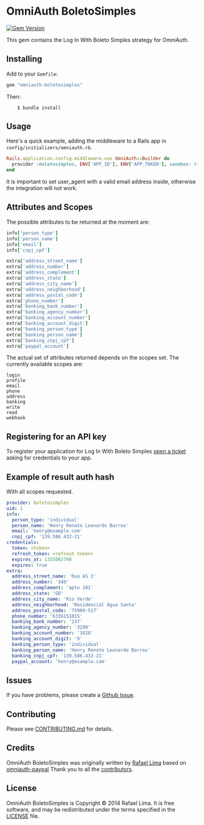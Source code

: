 # OmniAuth BoletoSimples

[![Gem Version](https://badge.fury.io/rb/omniauth-boletosimples.svg)](http://badge.fury.io/rb/omniauth-boletosimples)

This gem contains the Log In With Boleto Simples strategy for OmniAuth.

## Installing

Add to your `Gemfile`:

```ruby
gem "omniauth-boletosimples"
```

Then:

		$ bundle install

## Usage

Here's a quick example, adding the middleware to a Rails app in `config/initializers/omniauth.rb`.

```ruby
Rails.application.config.middleware.use OmniAuth::Builder do
  provider :boletosimples, ENV['APP_ID'], ENV['APP_TOKEN'], sandbox: true, scope: "profile email", user_agent: 'Your App (yourapp@example.com)'
end
```

It is important to set user_agent with a valid email address inside, otherwise the integration will not work.

## Attributes and Scopes

The possible attributes to be returned at the moment are:

```ruby
info['person_type']
info['person_name']
info['email']
info['cnpj_cpf']

extra['address_street_name']
extra['address_number']
extra['address_complement']
extra['address_state']
extra['address_city_name']
extra['address_neighborhood']
extra['address_postal_code']
extra['phone_number']
extra['banking_bank_number']
extra['banking_agency_number']
extra['banking_account_number']
extra['banking_account_digit']
extra['banking_person_type']
extra['banking_person_name']
extra['banking_cnpj_cpf']
extra['paypal_account']
```

The actual set of attributes returned depends on the scopes set. The currently available scopes are:

```
login
profile
email
phone
address
banking
write
read
webhook
```

## Registering for an API key

To register your application for Log In With Boleto Simples [open a ticket](http://suporte.boletosimples.com.br) asking for credentials to your app.

## Example of result auth hash
With all scopes requested.

```yaml
provider: boletosimples
uid: 1
info:
  person_type: 'individual'
  person_name: 'Henry Renato Leonardo Barros'
  email: 'henry@example.com'
  cnpj_cpf: '139.586.432-21'
credentials:
  token: <token>
  refresh_token: <refresh token>
  expires_at: 1355082790
  expires: true
extra:
  address_street_name: 'Rua AS 3'
  address_number: '349'
  address_complement: 'apto 101'
  address_state: 'GO'
  address_city_name: 'Rio Verde'
  address_neighborhood: 'Residencial Água Santa'
  address_postal_code: '75909-517'
  phone_number: '6336151015'
  banking_bank_number: '237'
  banking_agency_number: '3290'
  banking_account_number: '1028'
  banking_account_digit: '9'
  banking_person_type: 'individual'
  banking_person_name: 'Henry Renato Leonardo Barros'
  banking_cnpj_cpf: '139.586.432-21'
  paypal_account: 'henry@example.com'
```

## Issues

If you have problems, please create a [Github Issue](https://github.com/BoletoSimples/omniauth-boletosimples/issues).

## Contributing

Please see [CONTRIBUTING.md](https://github.com/BoletoSimples/omniauth-boletosimples/blob/master/CONTRIBUTING.md) for details.

## Credits

OmniAuth BoletoSimples was originally written by [Rafael Lima](http://rafael.adm.br) based on [omniauth-paypal](https://github.com/datariot/omniauth-paypal)
Thank you to all the [contributors](https://github.com/BoletoSimples/omniauth-boletosimples/graphs/contributors).

## License

OmniAuth BoletoSimples is Copyright © 2014 Rafael Lima. It is free software, and may be redistributed under the terms specified in the [LICENSE](https://github.com/BoletoSimples/omniauth-boletosimples/blob/master/LICENSE) file.
